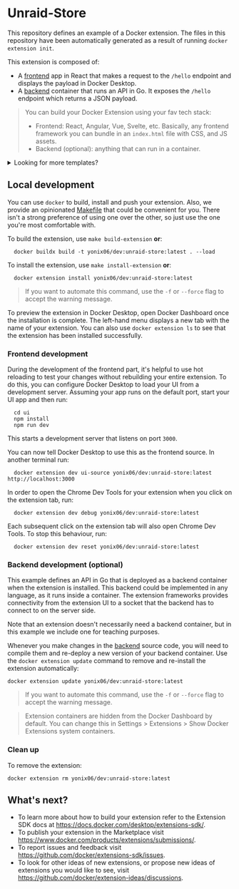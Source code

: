 # Unraid-Store

This repository defines an example of a Docker extension. The files in this repository have been automatically generated as a result of running `docker extension init`.

This extension is composed of:

- A [frontend](./ui) app in React that makes a request to the `/hello` endpoint and displays the payload in Docker Desktop.
- A [backend](./backend) container that runs an API in Go. It exposes the `/hello` endpoint which returns a JSON payload.

> You can build your Docker Extension using your fav tech stack:
>
> - Frontend: React, Angular, Vue, Svelte, etc.
>   Basically, any frontend framework you can bundle in an `index.html` file with CSS, and JS assets.
> - Backend (optional): anything that can run in a container.

<details>
  <summary>Looking for more templates?</summary>

1. [React + NodeJS](https://github.com/benja-M-1/node-backend-extension).
2. [React + .NET 6 WebAPI](https://github.com/felipecruz91/dotnet-api-docker-extension).

Request one or submit yours [here](https://github.com/docker/extensions-sdk/issues).

</details>

## Local development

You can use `docker` to build, install and push your extension. Also, we provide an opinionated [Makefile](Makefile) that could be convenient for you. There isn't a strong preference of using one over the other, so just use the one you're most comfortable with.

To build the extension, use `make build-extension` **or**:

```shell
  docker buildx build -t yonix06/dev:unraid-store:latest . --load
```

To install the extension, use `make install-extension` **or**:

```shell
  docker extension install yonix06/dev:unraid-store:latest
```

> If you want to automate this command, use the `-f` or `--force` flag to accept the warning message.

To preview the extension in Docker Desktop, open Docker Dashboard once the installation is complete. The left-hand menu displays a new tab with the name of your extension. You can also use `docker extension ls` to see that the extension has been installed successfully.

### Frontend development

During the development of the frontend part, it's helpful to use hot reloading to test your changes without rebuilding your entire extension. To do this, you can configure Docker Desktop to load your UI from a development server.
Assuming your app runs on the default port, start your UI app and then run:

```shell
  cd ui
  npm install
  npm run dev
```

This starts a development server that listens on port `3000`.

You can now tell Docker Desktop to use this as the frontend source. In another terminal run:

```shell
  docker extension dev ui-source yonix06/dev:unraid-store:latest http://localhost:3000
```

In order to open the Chrome Dev Tools for your extension when you click on the extension tab, run:

```shell
  docker extension dev debug yonix06/dev:unraid-store:latest
```

Each subsequent click on the extension tab will also open Chrome Dev Tools. To stop this behaviour, run:

```shell
  docker extension dev reset yonix06/dev:unraid-store:latest
```

### Backend development (optional)

This example defines an API in Go that is deployed as a backend container when the extension is installed. This backend could be implemented in any language, as it runs inside a container. The extension frameworks provides connectivity from the extension UI to a socket that the backend has to connect to on the server side.

Note that an extension doesn't necessarily need a backend container, but in this example we include one for teaching purposes.

Whenever you make changes in the [backend](./backend) source code, you will need to compile them and re-deploy a new version of your backend container.
Use the `docker extension update` command to remove and re-install the extension automatically:

```shell
docker extension update yonix06/dev:unraid-store:latest
```

> If you want to automate this command, use the `-f` or `--force` flag to accept the warning message.

> Extension containers are hidden from the Docker Dashboard by default. You can change this in Settings > Extensions > Show Docker Extensions system containers.

### Clean up

To remove the extension:

```shell
docker extension rm yonix06/dev:unraid-store:latest
```

## What's next?

- To learn more about how to build your extension refer to the Extension SDK docs at https://docs.docker.com/desktop/extensions-sdk/.
- To publish your extension in the Marketplace visit https://www.docker.com/products/extensions/submissions/.
- To report issues and feedback visit https://github.com/docker/extensions-sdk/issues.
- To look for other ideas of new extensions, or propose new ideas of extensions you would like to see, visit https://github.com/docker/extension-ideas/discussions.
